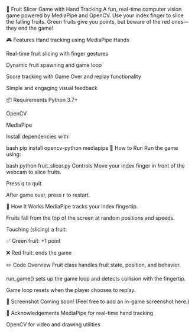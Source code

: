 🍉 Fruit Slicer Game with Hand Tracking
A fun, real-time computer vision game powered by MediaPipe and OpenCV. Use your index finger to slice the falling fruits. Green fruits give you points, but beware of the red ones—they end the game!

🎮 Features
Hand tracking using MediaPipe Hands

Real-time fruit slicing with finger gestures

Dynamic fruit spawning and game loop

Score tracking with Game Over and replay functionality

Simple and engaging visual feedback

📦 Requirements
Python 3.7+

OpenCV

MediaPipe

Install dependencies with:

bash
pip install opencv-python mediapipe
🚀 How to Run
Run the game using:

bash
python fruit_slicer.py
Controls
Move your index finger in front of the webcam to slice fruits.

Press q to quit.

After game over, press r to restart.

🧠 How It Works
MediaPipe tracks your index fingertip.

Fruits fall from the top of the screen at random positions and speeds.

Touching (slicing) a fruit:

✅ Green fruit: +1 point

❌ Red fruit: ends the game

✏️ Code Overview
Fruit class handles fruit state, position, and behavior.

run_game() sets up the game loop and detects collision with the fingertip.

Game loop resets when the player chooses to replay.

📸 Screenshot
Coming soon! (Feel free to add an in-game screenshot here.)

🙏 Acknowledgements
MediaPipe for real-time hand tracking

OpenCV for video and drawing utilities
